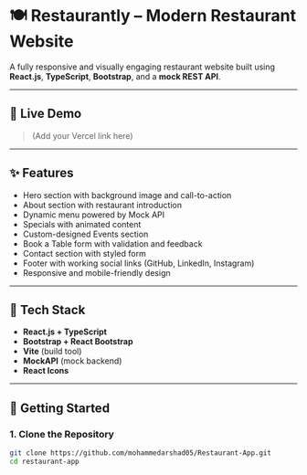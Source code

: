 # 🍽️ Restaurantly – Modern Restaurant Website

A fully responsive and visually engaging restaurant website built using **React.js**, **TypeScript**, **Bootstrap**, and a **mock REST API**.

---

## 🔗 Live Demo

> (Add your Vercel link here)

---

## ✨ Features

- Hero section with background image and call-to-action
- About section with restaurant introduction
- Dynamic menu powered by Mock API
- Specials with animated content
- Custom-designed Events section
- Book a Table form with validation and feedback
- Contact section with styled form
- Footer with working social links (GitHub, LinkedIn, Instagram)
- Responsive and mobile-friendly design

---

## 🧰 Tech Stack

- **React.js + TypeScript**
- **Bootstrap + React Bootstrap**
- **Vite** (build tool)
- **MockAPI** (mock backend)
- **React Icons**

---

## 🚀 Getting Started

### 1. Clone the Repository

```bash
git clone https://github.com/mohammedarshad05/Restaurant-App.git
cd restaurant-app
